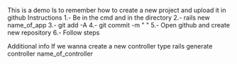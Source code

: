 This is a demo
Is to remember how to create a new project and upload it in github
Instructions
1.- Be in the cmd and in the directory
2.- rails new name_of_app
3.- git add -A
4.- git commit -m " "
5.- Open github and create new repository
6.- Follow steps


Additional info
If we wanna create a new controller type
rails generate controller name_of_controller